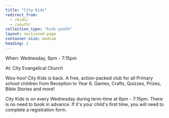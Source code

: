 ```yaml
---
title: "City Kids"
redirect_from: 
  - /kids/
  - /youth/
collection_type: "kids-youth"
layout: sectioned-page
container-size: medium
heading: 1
---
```


<div class="text-center">
  <p class="font-impact no-margin-bottom">When: Wednesday, 6pm - 7:15pm</p>
  <p class="font-impact">At: City Evangelical Church</p>
</div>

Woo-hoo! City Kids is back. A free, action-packed club for all Primary school children from Reception to Year 6. Games, Crafts, Quizzes, Prizes, Bible Stories and more!

City Kids is on every Wednesday during term-time at 6pm - 7:15pm. There is no need to book in advance. If it's your child's first time, you will need to complete a registration form.
